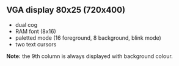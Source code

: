 VGA display 80x25 (720x400)
-----------------
 - dual cog
 - RAM font (8x16)
 - paletted mode (16 foreground, 8 background, blink mode)
 - two text cursors

**Note:** the 9th column is always displayed with background colour.
